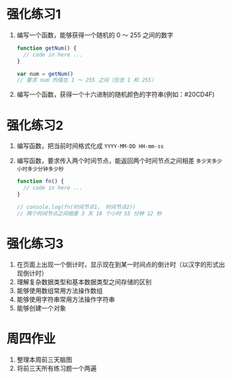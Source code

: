 # 强化练习1

1. 编写一个函数，能够获得一个随机的 0 ～ 255 之间的数字

   ```javascript
   function getNum() {
     // code in here ...
   }
   
   var num = getNum()
   // 要求 num 的值在 1 ～ 255 之间（包含 1 和 255）
   ```

2. 编写一个函数，获得一个十六进制的随机颜色的字符串(例如：#20CD4F)

# 强化练习2

1. 编写函数，把当前时间格式化成 `YYYY-MM-DD HH-mm-ss `

2. 编写函数，要求传入两个时间节点，能返回两个时间节点之间相差 `多少天多少小时多少分钟多少秒`

   ```javascript
   function fn() {
     // code in here ...
   }
   
   // console.log(fn(时间节点1， 时间节点2)) 
   // 两个时间节点之间相差 3 天 18 个小时 55 分钟 12 秒
   ```

   

# 强化练习3

1. 在页面上出现一个倒计时，显示现在到某一时间点的倒计时（以汉字的形式出现倒计时）
2. 理解复杂数据类型和基本数据类型之间存储的区别
3. 能够使用数组常用方法操作数组
4. 能够使用字符串常用方法操作字符串
5. 能够创建一个对象



# 周四作业

1. 整理本周前三天脑图
2. 将前三天所有练习题一个两遍